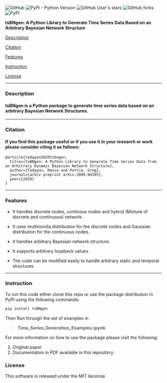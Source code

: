 ![GitHub](https://img.shields.io/github/license/manitadayon/tsBNgen) ![PyPI - Python Version](https://img.shields.io/pypi/pyversions/tsBNgen) ![GitHub User's stars](https://img.shields.io/github/stars/manitadayon?style=flat-square) ![GitHub forks](https://img.shields.io/github/forks/manitadayon/tsBNgen?logo=GitHub)
![PyPI](https://img.shields.io/pypi/v/tsBNgen?style=plastic)

**tsBNgen: A Python Library to Generate Time Series Data Based on an Arbitrary Bayesian Network Structure**

[Description](#Description)

[Citation](#Citaton)

[Features](#Features)

[Instruction](#Instruction)

[License](#License)

----

### **Description**

#### tsBNgen is a Python package to generate time series data based on an arbitrary Bayesian Network Structures. 
---
### **Citation**

 #### If you find this package useful or if you use it in your research or work please consider citing it as follows:
```
@article{tadayon2020tsbngen,
  title={tsBNgen: A Python Library to Generate Time Series Data from an Arbitrary Dynamic Bayesian Network Structure},
  author={Tadayon, Manie and Pottie, Greg},
  journal={arXiv preprint arXiv:2009.04595},
  year={2020}
}
```
----
### **Features**

 - It handles discrete nodes, continous nodes and hybrid (Mixture of discrete and continuous) network.

 - It uses multinomila distribution for the discrete nodes and Gaussian distribution for the continuous nodes.

 - It handles arbitrary Bayesian network structure.

 - It supports arbitrary loopback values.

 - The code can be modified easily to handle arbitrary static and temporal structures.
---

### **Instruction**

 To run this code either clone this repo or use the package distribution in PyPI using the following commands:

```python
pip install tsBNgen
```

 Then Run through the set of examples in 
 
 > **Time_Series_Generation_Examples.ipynb**

For more information on how to use the package please visit the following:

1. Original paper 
2. Documentation in PDF available in this repository.

### **License**

This software is released under the MIT liecense.














